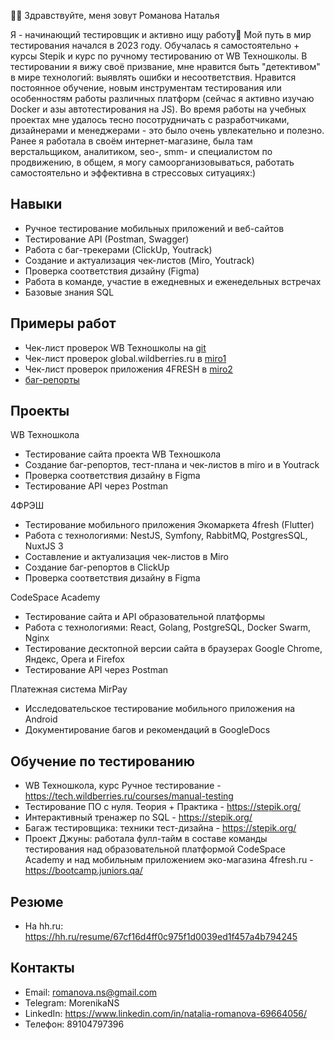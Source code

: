 👩‍💻 Здравствуйте, меня зовут Романова Наталья

Я - начинающий тестировщик и активно ищу работу🔎 Мой путь в мир тестирования начался в 2023 году. Обучалась я самостоятельно + курсы Stepik и курс по ручному тестированию от WB Техношколы.
В тестировании я вижу своё призвание, мне нравится быть "детективом" в мире технологий: выявлять ошибки и несоответствия. Нравится постоянное обучение, новым инструментам тестирования или особенностям работы различных платформ (сейчас я активно изучаю Docker и азы автотестирования на JS). Во время работы на учебных проектах мне удалось тесно посотрудничать с разработчиками, дизайнерами и менеджерами - это было очень увлекательно и полезно.
Ранее я работала в своём интернет-магазине, была там верстальщиком, аналитиком, seo-, smm- и специалистом по продвижению, в общем, я могу самоорганизовываться, работать самостоятельно и эффективна в стрессовых ситуациях:)

## Навыки
- Ручное тестирование мобильных приложений и веб-сайтов
- Тестирование API (Postman, Swagger)
- Работа с баг-трекерами (ClickUp, Youtrack)
- Создание и актуализация чек-листов (Miro, Youtrack)
- Проверка соответствия дизайну (Figma)
- Работа в команде, участие в ежедневных и еженедельных встречах
- Базовые знания SQL

## Примеры работ
- Чек-лист проверок WB Техношколы на [git](https://github.com/Morenika/CheckList)
- Чек-лист проверок global.wildberries.ru в [miro1](https://miro.com/app/board/uXjVKziMS3E=/)
- Чек-лист проверок приложения 4FRESH в [miro2](https://miro.com/app/board/uXjVNH9PNEk=/)
- [баг-репорты](https://github.com/Morenika/Bugreports)

## Проекты
WB Техношкола 
- Тестирование сайта проекта WB Техношкола
- Создание баг-репортов, тест-плана и чек-листов в miro и в Youtrack
- Проверка соответствия дизайну в Figma
- Тестирование API через Postman

4ФРЭШ
- Тестирование мобильного приложения Экомаркета 4fresh (Flutter)
- Работа с технологиями: NestJS, Symfony, RabbitMQ, PostgresSQL, NuxtJS 3
- Составление и актуализация чек-листов в Miro
- Создание баг-репортов в ClickUp
- Проверка соответствия дизайну в Figma

CodeSpace Academy
- Тестирование сайта и API образовательной платформы
- Работа с технологиями: React, Golang, PostgreSQL, Docker Swarm, Nginx
- Тестирование десктопной версии сайта в браузерах Google Chrome, Яндекс, Opera и Firefox
- Тестирование API через Postman

Платежная система MirPay
- Исследовательское тестирование мобильного приложения на Android
- Документирование багов и рекомендаций в GoogleDocs

## Обучение по тестированию
- WB Техношкола, курс Ручное тестирование - https://tech.wildberries.ru/courses/manual-testing
- Тестирование ПО с нуля. Теория + Практика - https://stepik.org/
- Интерактивный тренажер по SQL - https://stepik.org/
- Багаж тестировщика: техники тест-дизайна - https://stepik.org/
- Проект Джуны: работала фулл-тайм в составе команды тестирования над образовательной платформой CodeSpace Academy и над мобильным приложением эко-магазина 4fresh.ru - https://bootcamp.juniors.qa/

## Резюме
- На hh.ru: https://hh.ru/resume/67cf16d4ff0c975f1d0039ed1f457a4b794245

## Контакты
- Email: romanova.ns@gmail.com
- Telegram: MorenikaNS
- LinkedIn: https://www.linkedin.com/in/natalia-romanova-69664056/
- Телефон: 89104797396
